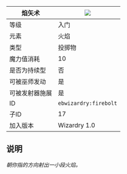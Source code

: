 | 焰矢术 |![](https://github.com/Electroblob77/Wizardry/blob/1.12.2/src/main/resources/assets/ebwizardry/textures/spells/firebolt.png)|
|---|---|
| 等级 | 入门 |
| 元素 | 火焰 |
| 类型 | 投掷物 |
| 魔力值消耗 | 10 |
| 是否为持续型 | 否 |
| 可被巫师发动 | 是 |
| 可被发射器施展 | 是 |
| ID | `ebwizardry:firebolt` |
| 子ID | 17 |
| 加入版本 | Wizardry 1.0 |
## 说明
_朝你指的方向射出一小段火焰。_
